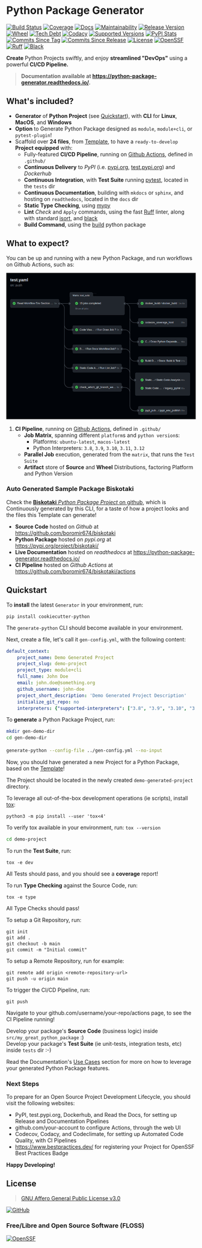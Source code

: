 # Python Package Generator

[![Build Status](https://img.shields.io/github/actions/workflow/status/boromir674/cookiecutter-python-package/test.yaml?link=https%3A%2F%2Fgithub.com%2Fboromir674%2Fcookiecutter-python-package%2Factions%2Fworkflows%2Ftest.yaml%3Fquery%3Dbranch%253Amaster)](https://github.com/boromir674/cookiecutter-python-package/actions/workflows/test.yaml?query=branch%3Amaster) [![Coverage](https://img.shields.io/codecov/c/github/boromir674/cookiecutter-python-package/master?logo=codecov)](https://app.codecov.io/gh/boromir674/cookiecutter-python-package) [![Docs](https://img.shields.io/readthedocs/python-package-generator/master?logo=readthedocs&logoColor=lightblue)](https://python-package-generator.readthedocs.io/en/master/) [![Maintainability](https://api.codeclimate.com/v1/badges/1d347d7dfaa134fd944e/maintainability)](https://codeclimate.com/github/boromir674/cookiecutter-python-package/maintainability)
[![Release Version](https://img.shields.io/pypi/v/cookiecutter_python)](https://pypi.org/project/cookiecutter-python/) [![Wheel](https://img.shields.io/pypi/wheel/cookiecutter-python?color=green&label=wheel)](https://pypi.org/project/cookiecutter-python) [![Tech Debt](https://img.shields.io/codeclimate/tech-debt/boromir674/cookiecutter-python-package)](https://codeclimate.com/github/boromir674/cookiecutter-python-package/) [![Codacy](https://app.codacy.com/project/badge/Grade/5be4a55ff1d34b98b491dc05e030f2d7)](https://app.codacy.com/gh/boromir674/cookiecutter-python-package/dashboard?utm_source=github.com&utm_medium=referral&utm_content=boromir674/cookiecutter-python-package&utm_campaign=Badge_Grade)
[![Supported Versions](https://img.shields.io/pypi/pyversions/cookiecutter-python?color=blue&label=python&logo=python&logoColor=%23ccccff)](https://pypi.org/project/cookiecutter-python)
[![PyPI Stats](https://img.shields.io/pypi/dm/cookiecutter-python?logo=pypi&logoColor=%23849ED9&color=%23849ED9)](https://pypistats.org/packages/cookiecutter-python) [![Commits Since Tag](https://img.shields.io/github/commits-since/boromir674/cookiecutter-python-package/v2.6.0/master?color=blue&logo=github)](https://github.com/boromir674/cookiecutter-python-package/compare/v2.6.0..master) [![Commits Since Release](https://img.shields.io/github/commits-since/boromir674/cookiecutter-python-package/latest?color=blue&logo=semver&sort=semver)](https://github.com/boromir674/cookiecutter-python-package/releases)
[![License](https://img.shields.io/github/license/boromir674/cookiecutter-python-package)](https://github.com/boromir674/cookiecutter-python-package/blob/master/LICENSE) [![OpenSSF](https://bestpractices.coreinfrastructure.org/projects/5988/badge)](https://bestpractices.coreinfrastructure.org/en/projects/5988) [![Ruff](https://img.shields.io/badge/code%20style-ruff-000000.svg)](https://docs.astral.sh/ruff/) [![Black](https://img.shields.io/badge/code%20style-black-000000.svg)](https://github.com/psf/black)

  
**Create** Python Projects swiftly, and enjoy **streamlined "DevOps"** using a powerful **CI/CD Pipeline.**  

> **Documentation available at https://python-package-generator.readthedocs.io/.**

[//]: # (TODO add a pre-recorded video embed to demo what this does!)

## What's included?

- **Generator** of **Python Project** (see [Quickstart](#quickstart)), with **CLI** for **Linux**, **MacOS**, and **Windows**
- **Option** to Generate Python Package designed as `module`, `module+cli`, or `pytest-plugin`!
- Scaffold over **24 files**, from [Template](#template), to have a `ready-to-develop` **Project equipped** with:
  - Fully-featured **CI/CD Pipeline**, running on [Github Actions](https://github.com/boromir674/cookiecutter-python-package/actions), defined in `.github/`
  - **Continuous Delivery** to *PyPI* (i.e. [pypi.org](https://pypi.org/), [test.pypi.org](https://test.pypi.org/)) and *Dockerhub*
  - **Continuous Integration**, with **Test Suite** running [pytest](https://docs.pytest.org/en/7.1.x/), located in the `tests` dir
  - **Continuous Documentation**, building with `mkdocs` or `sphinx`, and hosting on `readthedocs`, located in the `docs` dir
  - **Static Type Checking**, using [mypy](https://mypy.readthedocs.io/en/stable/)
  - **Lint** *Check* and `Apply` commands, using the fast [Ruff](https://docs.astral.sh/ruff/) linter, along with standard [isort](https://pycqa.github.io/isort/), and [black](https://black.readthedocs.io/en/stable/)
  - **Build Command**, using the [build](https://github.com/pypa/build) python package


## What to expect?

You can be up and running with a new Python Package, and run workflows on Github Actions, such as:

![CI Pipeline](https://raw.githubusercontent.com/boromir674/cookiecutter-python-package/master/docs/assets/CICD-Pipe.png)

1. **CI Pipeline**, running on [Github Actions](https://github.com/boromir674/cookiecutter-python-package/actions), defined in `.github/`
   - **Job Matrix**, spanning different `platform`s and `python version`s:
     - Platforms: `ubuntu-latest`, `macos-latest`
     - Python Interpreters: `3.8`, `3.9`, `3.10`, `3.11`, `3.12`
   - **Parallel Job** execution, generated from the `matrix`, that runs the `Test Suite`
   - **Artifact** store of **Source** and **Wheel** Distributions, factoring Platform and Python Version

### Auto Generated Sample Package **Biskotaki**

Check the [**Biskotaki** *Python Package Project* on github](https://github.com/boromir674/biskotaki), which is Continuously generated by this CLI, for a taste of how a project looks and the files this Template can generate!

- **Source Code** hosted on *Github* at <https://github.com/boromir674/biskotaki>  
- **Python Package** hosted on *pypi.org* at <https://pypi.org/project/biskotaki/>  
- **Live Documentation** hosted on *readthedocs* at https://python-package-generator.readthedocs.io/  
- **CI Pipeline** hosted on *Github Actions* at <https://github.com/boromir674/biskotaki/actions>


## Quickstart

To **install** the latest `Generator` in your environment, run:

``` shell
pip install cookiecutter-python
```

The `generate-python` CLI should become available in your environment.

Next, create a file, let's call it `gen-config.yml`, with the following
content:

``` yaml
default_context:
    project_name: Demo Generated Project
    project_slug: demo-project
    project_type: module+cli
    full_name: John Doe
    email: john.doe@something.org
    github_username: john-doe
    project_short_description: 'Demo Generated Project Description'
    initialize_git_repo: no
    interpreters: {"supported-interpreters": ["3.8", "3.9", "3.10", "3.11"]}
```

To **generate** a Python Package Project, run:

``` sh
mkdir gen-demo-dir
cd gen-demo-dir

generate-python --config-file ../gen-config.yml --no-input
```

Now, you should have generated a new Project for a Python Package, based on the [Template](https://github.com/boromir674/cookiecutter-python-package/tree/master/src/cookiecutter_python)!

The Project should be located in the newly created `demo-generated-project` directory.

To leverage all out-of-the-box development operations (ie scripts), install [tox](https://tox.wiki/en/latest/):

``` shell
python3 -m pip install --user 'tox<4'
```

To verify tox available in your environment, run: `tox --version`

```sh
cd demo-project
```

To run the **Test Suite**, run:

``` shell
tox -e dev
```

All Tests should pass, and you should see a **coverage** report!

To run **Type Checking** against the Source Code, run:

``` shell
tox -e type
```

All Type Checks should pass!

To setup a Git Repository, run:

``` shell
git init
git add .
git checkout -b main
git commit -m "Initial commit"
```

To setup a Remote Repository, run for example:

``` shell
git remote add origin <remote-repository-url>
git push -u origin main
```

To trigger the CI/CD Pipeline, run:

``` shell
git push
```

Navigate to your github.com/username/your-repo/actions page, to see the
CI Pipeline running!

Develop your package's **Source Code** (business logic) inside `src/my_great_python_package` :)  
Develop your package's **Test Suite** (ie unit-tests, integration tests, etc) inside `tests` dir :-)

Read the Documentation's [Use Cases](https://python-package-generator.readthedocs.io/en/master/contents/30_usage/index.html#new-python-package-use-cases) section for more on how to leverage your generated Python Package features.

### Next Steps

To prepare for an Open Source Project Development Lifecycle, you should visit the following websites:

-   PyPI, test.pypi.org, Dockerhub, and Read the Docs, for setting up Release and Documentation Pipelines
-   github.com/your-account to configure Actions, through the web UI
-   Codecov, Codacy, and Codeclimate, for setting up Automated Code Quality, with CI Pipelines
-   <https://www.bestpractices.dev/> for registering your Project for OpenSSF Best Practices Badge

**Happy Developing!**

## License

> [GNU Affero General Public License v3.0](https://github.com/boromir674/cookiecutter-python-package/blob/master/LICENSE)

[![GitHub](https://img.shields.io/github/license/boromir674/cookiecutter-python-package)](https://github.com/boromir674/cookiecutter-python-package/blob/master/LICENSE)


### Free/Libre and Open Source Software (FLOSS)

[![OpenSSF](https://bestpractices.coreinfrastructure.org/projects/5988/badge)](https://bestpractices.coreinfrastructure.org/en/projects/5988)
